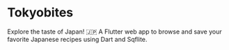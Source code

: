 # Tokyobites
Explore the taste of Japan! 🇯🇵 A Flutter web app to browse and save your favorite Japanese recipes using Dart and Sqflite.
